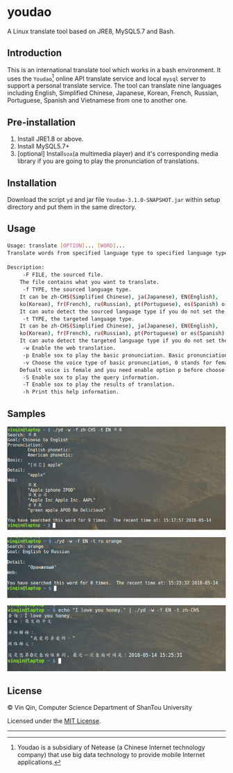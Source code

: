 # youdao
A Linux translate tool based on JRE8, MySQL5.7 and Bash.

## Introduction

This is an international translate tool which works in a bash environment. It uses the `Youdao`[^noa] online API translate service and local `mysql` server to support a personal translate service. The tool can translate nine languages including English, Simplified Chinese, Japanese, Korean,  French, Russian, Portuguese, Spanish and Vietnamese from one to another one.

## Pre-installation

1. Install JRE1.8 or above.
2. Install MySQL5.7+
3. [optional] Install`sox`(a multimedia player) and it's corresponding media library if you are going to play the pronunciation of translations.

## Installation

Download the script `yd` and jar file `Youdao-3.1.0-SNAPSHOT.jar` within setup directory and put them in the same directory.

## Usage

```bash
Usage: translate [OPTION]... [WORD]...
Translate words from specified language type to specified language type(the default language type is auto).

Description:
     -F FILE, the sourced file.
	The file contains what you want to translate.
     -f TYPE, the sourced language type.
	It can be zh-CHS(Simplified Chinese), ja(Japanese), EN(English),
	ko(Korean), fr(French), ru(Russian), pt(Portuguese), es(Spanish) or vi(Vietnamese).
	It can auto detect the sourced language type if you do not set the sourced language type.
     -t TYPE, the targeted language type.
	It can be zh-CHS(Simplified Chinese), ja(Japanese), EN(English),
	ko(Korean), fr(French), ru(Russian), pt(Portuguese) or es(Spanish) or vi(Vietnamese).
	It can auto detect the targeted language type if you do not set the targeted language type.
     -w Enable the web translation.
     -p Enable sox to play the basic pronunciation. Basic pronunciation can be uk or us.
     -v Choose the voice type of basic pronunciation, 0 stands for female voice and 1 for male.
	Defualt voice is female and you need enable option p before choose this voice type.
     -S Enable sox to play the query information.
     -T Enable sox to play the results of translation.
     -h Print this help information.

```

## Samples

![sample1](pic/sample1.png)

![sample2](pic/sample2.png)

![sample3](pic/sample3.png)

## License

© Vin Qin, Computer Science Department of ShanTou University

Licensed under the [MIT License](LICENSE).

------

[^noa]: Youdao is a subsidiary of Netease (a Chinese Internet technology company) that use big data technology to provide mobile Internet applications.